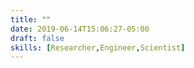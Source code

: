 ```yaml
---
title: ""
date: 2019-06-14T15:06:27-05:00
draft: false
skills: [Researcher,Engineer,Scientist]
---
```



